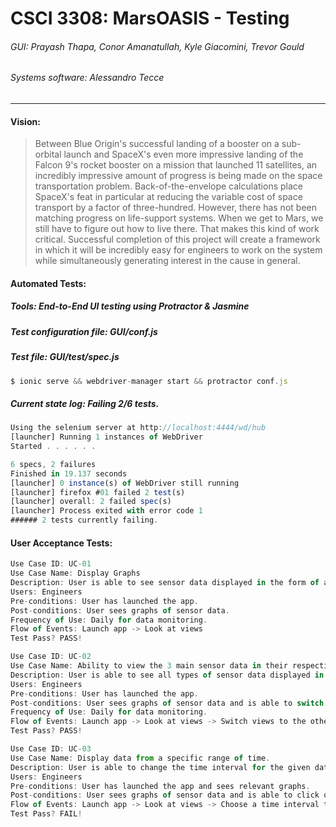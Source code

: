 # CSCI 3308: MarsOASIS - Testing
###### GUI: Prayash Thapa, Conor Amanatullah, Kyle Giacomini, Trevor Gould
###### Systems software: Alessandro Tecce
---

#### Vision:
> Between Blue Origin's successful landing of a booster on a sub-orbital launch and SpaceX's even more impressive landing of the Falcon 9's rocket booster on a mission that launched 11 satellites, an incredibly impressive amount of progress is being made on the space transportation problem. Back-of-the-envelope calculations place SpaceX's feat in particular at reducing the variable cost of space transport by a factor of three-hundred.
However, there has not been matching progress on life-support systems. When we get to Mars, we still have to figure out how to live there. That makes this kind of work critical. Successful completion of this project will create a framework in which it will be incredibly easy for engineers to work on the system while simultaneously generating interest in the cause in general.

#### Automated Tests:
##### Tools: End-to-End UI testing using Protractor & Jasmine
##### Test configuration file: GUI/conf.js
##### Test file: GUI/test/spec.js

```javascript
$ ionic serve && webdriver-manager start && protractor conf.js
```
##### Current state log: Failing 2/6 tests.
```javascript
Using the selenium server at http://localhost:4444/wd/hub
[launcher] Running 1 instances of WebDriver
Started . . . . . .

6 specs, 2 failures
Finished in 19.137 seconds
[launcher] 0 instance(s) of WebDriver still running
[launcher] firefox #01 failed 2 test(s)
[launcher] overall: 2 failed spec(s)
[launcher] Process exited with error code 1
###### 2 tests currently failing.
```

#### User Acceptance Tests:  
```javascript
Use Case ID: UC-01  
Use Case Name: Display Graphs  
Description: User is able to see sensor data displayed in the form of a graph.  
Users: Engineers  
Pre-conditions: User has launched the app.  
Post-conditions: User sees graphs of sensor data.  
Frequency of Use: Daily for data monitoring.  
Flow of Events: Launch app -> Look at views  
Test Pass? PASS!  
```
```javascript
Use Case ID: UC-02  
Use Case Name: Ability to view the 3 main sensor data in their respective views.  
Description: User is able to see all types of sensor data displayed in the form of a graph on the 3 main views provided.  
Users: Engineers  
Pre-conditions: User has launched the app.  
Post-conditions: User sees graphs of sensor data and is able to switch between the 3 main categories of data that is   collected.  
Frequency of Use: Daily for data monitoring.  
Flow of Events: Launch app -> Look at views -> Switch views to the other two.  
Test Pass? PASS!  
```
```javascript
Use Case ID: UC-03  
Use Case Name: Display data from a specific range of time.  
Description: User is able to change the time interval for the given data.  
Users: Engineers  
Pre-conditions: User has launched the app and sees relevant graphs.  
Post-conditions: User sees graphs of sensor data and is able to click on different buttons to change the range of time.  
Flow of Events: Launch app -> Look at views -> Choose a time interval to display the data from (1 min, 1 hour, historical)  
Test Pass? FAIL!  
```
